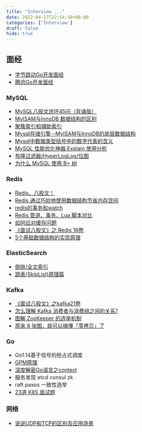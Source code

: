 ```yaml
---
title: "Interview ..."
date: 2022-04-17T22:54:18+08:00
categories: ['Interview']
draft: false
hide: true
---
```


## 面经
* [字节跳动Go开发面经](https://www.iamshuaidi.com/bytedance-go)
* [腾讯Go开发面经](https://www.iamshuaidi.com/tencent-go)

### MySQL
* [MySQL八股文连环45问（背诵版）](https://zhuanlan.zhihu.com/p/403656116)
* [MyISAM与InnoDB 数据结构的区别](https://zhuanlan.zhihu.com/p/343746709)
* [聚簇索引和辅助索引](https://zhuanlan.zhihu.com/p/371167166)
* [Mysql存储引擎--MyISAM与InnoDB的底层数据结构](https://www.cnblogs.com/zhangdanyang95/p/11384785.html)
* [Mysql中数据类型括号中的数字代表的含义](https://www.cnblogs.com/loren-yang/p/7512258.html)
* [MySQL 性能优化神器 Explain 使用分析](https://segmentfault.com/a/1190000008131735)
* [布隆过滤器/HyperLogLog/位图](https://hogwartsrico.github.io/2020/06/08/BloomFilter-HyperLogLog-BitMap/index.html)
* [为什么 MySQL 使用 B+ 树](https://draveness.me/whys-the-design-mysql-b-plus-tree/)

### Redis
* [Redis，八股文！](https://jishuin.proginn.com/p/763bfbd66f14)
* [Redis 通过巧妙地使用数据结构节省内存空间](https://blog.csdn.net/qq_39751320/article/details/108862584)
* [redis的事务和watch](https://www.jianshu.com/p/361cb9cd13d5)
* [Redis 管道、事务、Lua 脚本对比](https://blog.csdn.net/qq_35787138/article/details/113741467)
* [如何应对缓存问题](https://gongfukangee.github.io/2019/04/02/Cache/#%E7%BC%93%E5%AD%98%E7%A9%BF%E9%80%8F)
* [《面试八股文》之 Redis 16卷](https://juejin.cn/post/6989153296808149029)
* [5个基础数据结构的实现原理]()

### ElasticSearch
* [倒排/全文索引](https://zhuanlan.zhihu.com/p/33671444)
* [跳表(SkipList)原理篇](https://www.cnblogs.com/Laymen/p/14084664.html)


### Kafka
* [《面试八股文》之kafka21卷](https://juejin.cn/post/6982851330234646565)
* [怎么理解 Kafka 消费者与消费组之间的关系?](https://segmentfault.com/a/1190000039125247)
* [图解 ZooKeeper 的选举机制](https://segmentfault.com/a/1190000039385874)
* [原来 8 张图，就可以搞懂「零拷贝」了](https://www.cnblogs.com/xiaolincoding/p/13719610.html)


### Go
* Go1.14基于信号的抢占式调度
* [GPM原理](https://learnku.com/articles/41728)
* [深度解密Go语言之context](https://zhuanlan.zhihu.com/p/68792989)
* 服务发现 etcd consul zk
* raft paxos 一致性选举
* [23道 K8S 面试题](https://www.modb.pro/db/99717)

### 网络
* [说说UDP和TCP的区别及应用场景](https://segmentfault.com/a/1190000021815671)